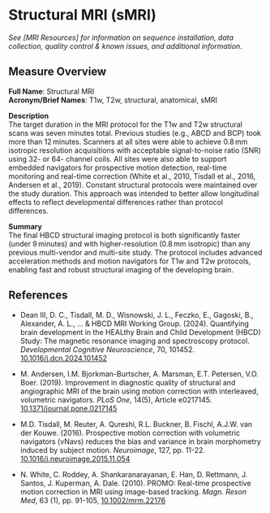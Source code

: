# Structural MRI (sMRI)
*See [MRI Resources] for information on sequence installation, data collection, quality control & known issues, and additional information.*

## Measure Overview
**Full Name**: Structural MRI  
**Acronym/Brief Names**: T1w, T2w, structural, anatomical, sMRI  

**Description**        
The target duration in the MRI protocol for the T1w and T2w structural scans was seven minutes total. Previous studies (e.g., ABCD and BCP) took more than 12 minutes. Scanners at all sites were able to achieve 0.8 mm isotropic resolution acquisitions with acceptable signal-to-noise ratio (SNR) using 32- or 64- channel coils. All sites were also able to support embedded navigators for prospective motion detection, real-time monitoring and real-time correction (White et al., 2010, Tisdall et al., 2016, Andersen et al., 2019). Constant structural protocols were maintained over the study duration. This approach was intended to better allow longitudinal effects to reflect developmental differences rather than protocol differences.

**Summary**     
The final HBCD structural imaging protocol is both significantly faster (under 9 minutes) and with higher-resolution (0.8 mm isotropic) than any previous multi-vendor and multi-site study. The protocol includes advanced acceleration methods and motion navigators for T1w and T2w protocols, enabling fast and robust structural imaging of the developing brain. 

## References
- Dean III, D. C., Tisdall, M. D., Wisnowski, J. L., Feczko, E., Gagoski, B., Alexander, A. L., ... & HBCD MRI Working Group. (2024). Quantifying brain development in the HEALthy Brain and Child Development (HBCD) Study: The magnetic resonance imaging and spectroscopy protocol. *Developmental Cognitive Neuroscience*, 70, 101452. [10.1016/j.dcn.2024.101452](https://doi.org/10.1016/j.dcn.2024.101452)

- M. Andersen, I.M. Bjorkman-Burtscher, A. Marsman, E.T. Petersen, V.O. Boer. (2019). Improvement in diagnostic quality of structural and angiographic MRI of the brain using motion correction with interleaved, volumetric navigators.
*PLoS One*, 14(5), Article e0217145. [10.1371/journal.pone.0217145](https://doi.org/10.1371/journal.pone.0217145)

- M.D. Tisdall, M. Reuter, A. Qureshi, R.L. Buckner, B. Fischl, A.J.W. van der Kouwe. (2016). Prospective motion correction with volumetric navigators (vNavs) reduces the bias and variance in brain morphometry induced by subject motion. *Neuroimage*, 127, pp. 11-22. [10.1016/j.neuroimage.2015.11.054](https://doi.org/10.1016/j.neuroimage.2015.11.054)

- N. White, C. Roddey, A. Shankaranarayanan, E. Han, D. Rettmann, J. Santos, J. Kuperman, A. Dale. (2010). PROMO: Real-time prospective motion correction in MRI using image-based tracking. *Magn. Reson Med*, 63 (1), pp. 91-105, [10.1002/mrm.22176](https://doi.org/10.1002/mrm.22176)